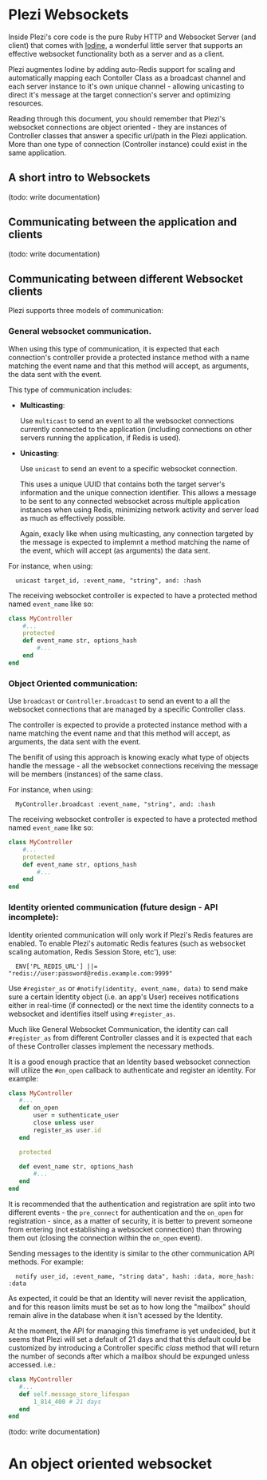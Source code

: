 # Plezi Websockets

Inside Plezi's core code is the pure Ruby HTTP and Websocket Server (and client) that comes with [Iodine](https://github.com/boazsegev/iodine), a wonderful little server that supports an effective websocket functionality both as a server and as a client.

Plezi augmentes Iodine by adding auto-Redis support for scaling and automatically mapping each Contoller Class as a broadcast channel and each server instance to it's own unique channel - allowing unicasting to direct it's message at the target connection's server and optimizing resources.

Reading through this document, you should remember that Plezi's websocket connections are object oriented - they are instances of Controller classes that answer a specific url/path in the Plezi application. More than one type of connection (Controller instance) could exist in the same application.

## A short intro to Websockets

(todo: write documentation)

## Communicating between the application and clients

(todo: write documentation)


## Communicating between different Websocket clients

Plezi supports three models of communication:

### General websocket communication.

  When using this type of communication, it is expected that each connection's controller provide a protected instance method with a name matching the event name and that this method will accept, as arguments, the data sent with the event.

  This type of communication includes:

  - **Multicasting**:

      Use `multicast` to send an event to all the websocket connections currently connected to the application (including connections on other servers running the application, if Redis is used).

  - **Unicasting**:

      Use `unicast` to send an event to a specific websocket connection.

      This uses a unique UUID that contains both the target server's information and the unique connection identifier. This allows a message to be sent to any connected websocket across multiple application instances when using Redis, minimizing network activity and server load as much as effectively possible.

      Again, exacly like when using multicasting, any connection targeted by the message is expected to implemnt a method matching the name of the event, which will accept (as arguments) the data sent.

For instance, when using:

      unicast target_id, :event_name, "string", and: :hash

The receiving websocket controller is expected to have a protected method named `event_name` like so:

```ruby
class MyController
    #...
    protected
    def event_name str, options_hash
        #...
    end
end
```

### Object Oriented communication:

Use `broadcast` or `Controller.broadcast` to send an event to a all the websocket connections that are managed by a specific Controller class.

The controller is expected to provide a protected instance method with a name matching the event name and that this method will accept, as arguments, the data sent with the event.

The benifit of using this approach is knowing exacly what type of objects handle the message - all the websocket connections receiving the message will be members (instances) of the same class.

For instance, when using:

      MyController.broadcast :event_name, "string", and: :hash

The receiving websocket controller is expected to have a protected method named `event_name` like so:

```ruby
class MyController
    #...
    protected
    def event_name str, options_hash
        #...
    end
end
```

### Identity oriented communication (future design - API incomplete):

Identity oriented communication will only work if Plezi's Redis features are enabled. To enable Plezi's automatic Redis features (such as websocket scaling automation, Redis Session Store, etc'), use:

      ENV['PL_REDIS_URL'] ||=  "redis://user:password@redis.example.com:9999"

Use `#register_as` or `#notify(identity, event_name, data)` to send make sure a certain Identity object (i.e. an app's User) receives notifications either in real-time (if connected) or the next time the identity connects to a websocket and identifies itself using `#register_as`.

Much like General Websocket Communication, the identity can call `#register_as` from different Controller classes and it is expected that each of these Controller classes implement the necessary methods.

It is a good enough practice that an Identity based websocket connection will utilize the `#on_open` callback to authenticate and register an identity. For example:

```ruby
class MyController
   #...
   def on_open
       user = suthenticate_user
       close unless user
       register_as user.id
   end

   protected

   def event_name str, options_hash
       #...
   end
end
```

It is recommended that the authentication and registration are split into two different events - the `pre_connect` for authentication and the `on_open` for registration - since, as a matter of security, it is better to prevent someone from entering (not establishing a websocket connection) than throwing them out (closing the connection within the `on_open` event).

Sending messages to the identity is similar to the other communication API methods. For example:

      notify user_id, :event_name, "string data", hash: :data, more_hash: :data

As expected, it could be that an Identity will never revisit the application, and for this reason limits must be set as to how long the "mailbox" should remain alive in the database when it isn't acessed by the Identity.

At the moment, the API for managing this timeframe is yet undecided, but it seems that Plezi will set a default of 21 days and that this default could be customized by introducing a Controller specific _class_ method that will return the number of seconds after which a mailbox should be expunged unless accessed. i.e.:

```ruby
class MyController
   #...
   def self.message_store_lifespan
       1_814_400 # 21 days
   end
end
```


(todo: write documentation)

# An object oriented websocket 


